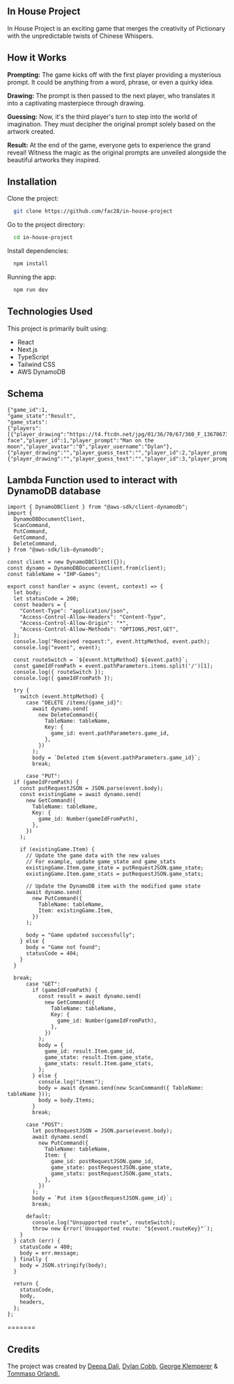## In House Project

In House Project is an exciting game that merges the creativity of Pictionary with the unpredictable twists of Chinese Whispers.

## How it Works

**Prompting:** The game kicks off with the first player providing a mysterious prompt. It could be anything from a word, phrase, or even a quirky idea.

**Drawing:** The prompt is then passed to the next player, who translates it into a captivating masterpiece through drawing.

**Guessing:** Now, it's the third player's turn to step into the world of imagination. They must decipher the original prompt solely based on the artwork created.

**Result:** At the end of the game, everyone gets to experience the grand reveal! Witness the magic as the original prompts are unveiled alongside the beautiful artworks they inspired.

## Installation

Clone the project:

```bash
  git clone https://github.com/fac28/in-house-project
```

Go to the project directory:

```bash
  cd in-house-project
```

Install dependencies:

```bash
  npm install
```

Running the app:

```bash
  npm run dev
```

## Technologies Used

This project is primarily built using:

- React
- Next.js
- TypeScript
- Tailwind CSS
- AWS DynamoDB

## Schema

```
{"game_id":1,
"game_state":"Result",
"game_stats":
{"players":
[{"player_drawing":"https://t4.ftcdn.net/jpg/01/36/70/67/360_F_136706734_KWhNBhLvY5XTlZVocpxFQK1FfKNOYbMj.jpg","player_guess":"Smiley face","player_id":1,"player_prompt":"Man on the moon","player_avatar":"0","player_username":"Dylan"},
{"player_drawing":"","player_guess_text":"","player_id":2,"player_prompt":"","player_guess_drawing":"","player_avatar":"0","player_username":"Josh"},{"player_drawing":"","player_guess_text":"","player_id":3,"player_prompt":"","player_guess_drawing":"","player_avatar":"0","player_username":"Ben"}]}}

```

## Lambda Function used to interact with DynamoDB database

```
import { DynamoDBClient } from "@aws-sdk/client-dynamodb";
import {
  DynamoDBDocumentClient,
  ScanCommand,
  PutCommand,
  GetCommand,
  DeleteCommand,
} from "@aws-sdk/lib-dynamodb";

const client = new DynamoDBClient({});
const dynamo = DynamoDBDocumentClient.from(client);
const tableName = "IHP-Games";

export const handler = async (event, context) => {
  let body;
  let statusCode = 200;
  const headers = {
    "Content-Type": "application/json",
    "Access-Control-Allow-Headers": "Content-Type",
    "Access-Control-Allow-Origin": "*",
    "Access-Control-Allow-Methods": "OPTIONS,POST,GET",
  };
  console.log("Received request:", event.httpMethod, event.path);
  console.log("event", event);

  const routeSwitch = `${event.httpMethod} ${event.path}`;
  const gameIdFromPath = event.pathParameters.items.split('/')[1];
  console.log({ routeSwitch });
  console.log({ gameIdFromPath });

  try {
    switch (event.httpMethod) {
      case "DELETE /items/{game_id}":
        await dynamo.send(
          new DeleteCommand({
            TableName: tableName,
            Key: {
              game_id: event.pathParameters.game_id,
            },
          })
        );
        body = `Deleted item ${event.pathParameters.game_id}`;
        break;

      case "PUT":
  if (gameIdFromPath) {
    const putRequestJSON = JSON.parse(event.body);
    const existingGame = await dynamo.send(
      new GetCommand({
        TableName: tableName,
        Key: {
          game_id: Number(gameIdFromPath),
        },
      })
    );

    if (existingGame.Item) {
      // Update the game data with the new values
      // For example, update game_state and game_stats
      existingGame.Item.game_state = putRequestJSON.game_state;
      existingGame.Item.game_stats = putRequestJSON.game_stats;

      // Update the DynamoDB item with the modified game state
      await dynamo.send(
        new PutCommand({
          TableName: tableName,
          Item: existingGame.Item,
        })
      );

      body = "Game updated successfully";
    } else {
      body = "Game not found";
      statusCode = 404;
    }
  }

  break;
      case "GET":
        if (gameIdFromPath) {
          const result = await dynamo.send(
            new GetCommand({
              TableName: tableName,
              Key: {
                game_id: Number(gameIdFromPath),
              },
            })
          );
          body = {
            game_id: result.Item.game_id,
            game_state: result.Item.game_state,
            game_stats: result.Item.game_stats,
          };
        } else {
          console.log("items");
          body = await dynamo.send(new ScanCommand({ TableName: tableName }));
          body = body.Items;
        }
        break;

      case "POST":
        let postRequestJSON = JSON.parse(event.body);
        await dynamo.send(
          new PutCommand({
            TableName: tableName,
            Item: {
              game_id: postRequestJSON.game_id,
              game_state: postRequestJSON.game_state,
              game_stats: postRequestJSON.game_stats,
            },
          })
        );
        body = `Put item ${postRequestJSON.game_id}`;
        break;

      default:
        console.log("Unsupported route", routeSwitch);
        throw new Error(`Unsupported route: "${event.routeKey}"`);
    }
  } catch (err) {
    statusCode = 400;
    body = err.message;
  } finally {
    body = JSON.stringify(body);
  }

  return {
    statusCode,
    body,
    headers,
  };
};

```

=======

## Credits

The project was created by <a href="https://github.com/DeepsDali">Deepa Dali</a>, <a href="https://github.com/dylancobb">Dylan Cobb</a>, <a href="https://github.com/GeorgeKlemperer">George Klemperer</a> & <a href="https://github.com/benante">Tommaso Orlandi.</a>
